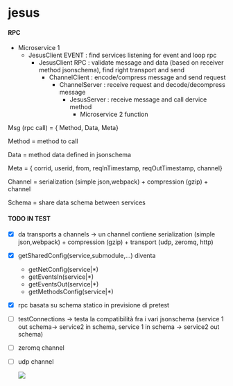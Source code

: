 # jesus

#### RPC
- Microservice 1
  - JesusClient EVENT : find services listening for event and loop rpc
    - JesusClient RPC : validate message and data (based on receiver method jsonschema), find right transport and send
      - ChannelClient : encode/compress message and send request
        - ChannelServer : receive request and decode/decompress message
          - JesusServer : receive message and call dervice method
            - Microservice 2 function



Msg (rpc call) = { Method, Data, Meta}

Method = method to call

Data = method data defined in jsonschema

Meta = { corrid, userid, from, reqInTimestamp, reqOutTimestamp, channel}

Channel = serialization (simple json,webpack) + compression (gzip)  + channel

Schema = share data schema between services


#### TODO IN TEST
- [x] da transports a channels -> un channel contiene serialization (simple json,webpack) + compression (gzip)  + transport (udp, zeromq, http)
- [x] getSharedConfig(service,submodule,...) diventa
  - getNetConfig(service|*)
  - getEventsIn(service|*)
  - getEventsOut(service|*)
  - getMethodsConfig(service|*)

- [x] rpc basata su schema statico in previsione di pretest
- [ ] testConnections -> testa la compatibilità fra i vari  jsonschema (service 1 out schema-> service2 in schema, service 1 in schema -> service2 out schema)
- [ ] zeromq channel
- [ ] udp channel

  <img src="https://cdn.rawgit.com/giorgio-casciaro/jesus/master/svg/test.svg">

